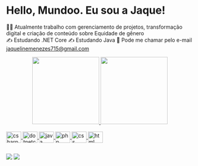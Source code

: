 # Hello, Mundoo. Eu sou a Jaque!

👩🏽 Atualmente trabalho com gerenciamento de projetos, transformação digital e criação de conteúdo sobre Equidade de gênero  
✍ Estudando .NET Core
✍ Estudando Java
📲 Pode me chamar pelo e-mail jaquelinemenezes715@gmail.com

<div align="center">
  <a href="https://github.com/jaque-lovelace">
  <img height="180em" src="https://github-readme-stats.vercel.app/api?username=jaque-lovelace&show_icons=true&theme=nightowl&include_all_commits=true&count_private=true"/>
  <img height="180em" src="https://github-readme-stats.vercel.app/api/top-langs/?username=jaque-lovelace&layout=compact&langs_count=7&theme=nightowl"/>
</div>
    
<div><br>
  
  <img align="center" alt="csharp" height="30" width="40" src="https://cdn.jsdelivr.net/gh/devicons/devicon/icons/csharp/csharp-original.svg">
  <img align="center" alt="dotnetcore" height="30" width="40" src="https://cdn.jsdelivr.net/gh/devicons/devicon/icons/dotnetcore/dotnetcore-original.svg">
  <img align="center" alt="java" height="30" width="40" src="https://cdn.jsdelivr.net/gh/devicons/devicon/icons/java/java-original.svg">
  <img align="center" alt="php" height="30" width="40" src="https://cdn.jsdelivr.net/gh/devicons/devicon/icons/php/php-plain.svg">
  <img align="center" alt="css" height="30" width="40" src="https://cdn.jsdelivr.net/gh/devicons/devicon/icons/css3/css3-original-wordmark.svg">
  <img align="center" alt="html" height="30" width="40" src="https://cdn.jsdelivr.net/gh/devicons/devicon/icons/html5/html5-original-wordmark.svg">
    
 
</div>
  
  ##
 
<div> 
  
 <a href="https://instagram.com/delas.tech?utm_medium=copy_link" target="_blank"><img src="https://img.shields.io/badge/-Instagram-%23E4405F?style=for-the-badge&logo=instagram&logoColor=white" target="_blank"></a>
 <a href="https://www.linkedin.com/in/jaqueline-menezes/" target="_blank"><img src="https://img.shields.io/badge/-LinkedIn-%230077B5?style=for-the-badge&logo=linkedin&logoColor=white" target="_blank"></a> 
 
  
</div>

